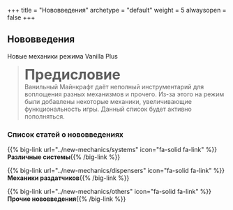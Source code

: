 +++
title = "Нововведения"
archetype = "default"
weight = 5
alwaysopen = false
+++

## Нововведения
<gray>Новые механики режима Vanilla Plus</gray>

> <font size = 6> **Предисловие** </font>\
Ванильный Майнкрафт даёт неполный инструментарий для воплощения разных механизмов и прочего.
Из-за этого на режим были добавлены некоторые механики, увеличивающие функциональность игры.
Данный список будет активно пополняться.

### Список статей о нововведениях

{{% big-link url="../new-mechanics/systems" icon="fa-solid fa-link" %}}**Различные системы**{{% /big-link %}}

{{% big-link url="../new-mechanics/dispensers" icon="fa-solid fa-link" %}}**Механики раздатчиков**{{% /big-link %}}

{{% big-link url="../new-mechanics/others" icon="fa-solid fa-link" %}}**Прочие нововведения**{{% /big-link %}}